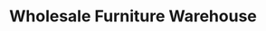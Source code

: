 ---
title: "Wholesale Furniture Warehouse"
url: /newport/wholesale-furniture-warehouse/
shop: Großhandel
---